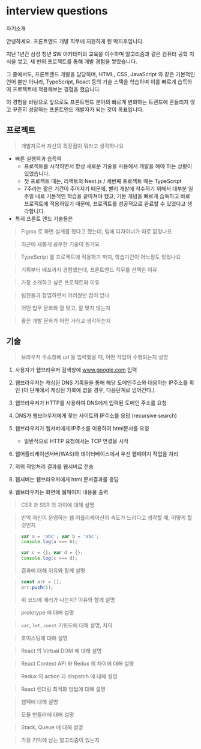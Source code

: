 # interview questions

자기소개 

안녕하세요. 프론트엔드 개발 직무에 지원하게 된 박지후입니다. 

지난 1년간 삼성 청년 SW 아카데미의 교육을 이수하며 알고리즘과 같은 컴퓨터 공학 지식을 쌓고, 세 번의 프로젝트를 통해 개발 경험을 쌓았습니다.  

그 중에서도, 프론트엔드 개발을 담당하며,  HTML, CSS, JavaScript 와 같은 기본적인 언어 뿐만 아니라, TypeScript, React 등의 기술 스택을 학습하며 이를 빠르게 습득하여 프로젝트에 적용해보는 경험을 했습니다. 

이 경험을 바탕으로 앞으로도 프론트엔드 분야의 빠르게 변화하는 트렌드에 흔들리지 않고 꾸준히 성장하는 프론트엔드 개발자가 되는 것이 목표입니다.  



## 프로젝트 

>개발자로서 자신의 특장점이 뭐라고 생각하나요 

- 빠른 실행력과 습득력
  - 프로젝트를 시작하면서 항상 새로운 기술을 사용해서 개발을 해야 하는 상황이있었습니다. 
  - 첫 프로젝트 때는, 리액트와 Next.js / 세번째 프로젝트 때는 TypeScript
  - 7주라는 짧은 기간이 주어지기 때문에, 빨리 개발에 착수하기 위해서 대부분 일주일 내로 기본적인 학습을 끝마쳐야 했고, 기본 개념을 빠르게 습득하고 바로 프로젝트에 적용하였기 때문에, 프로젝트를 성공적으로 완료할 수 있었다고 생각합니다. 
-  특히 프론트 엔드 기술들은 

>Figma 로 화면 설계를 했다고 했는데, 팀에 디자이너가 따로 없었나요 

>최근에 새롭게 공부한 기술이 뭔가요

>TypeScript 를 프로젝트에 적용하기 까지, 학습기간이 어느정도 있었나요

>기획부터 배포까지 경험했는데, 프론트엔드 직무를 선택한 이유 

>가장 소개하고 싶은 프로젝트와 이유 

>팀원들과 협업하면서 어려웠던 점이 있나

>어떤 업무 문화와 잘 맞고, 잘 맞지 않는지 

>좋은 개발 문화가 어떤 거라고 생각하는지 



## 기술

>브라우저 주소창에 url 을 입력했을 때, 어떤 작업이 수행되는지 설명 

1. 사용자가 웹브라우저 검색창에 www.google.com 입력

2. 웹브라우저는 캐싱된 DNS 기록들을 통해 해당 도메인주소와 대응하는 IP주소를 확인 (이 단계에서 캐싱된 기록에 없을 경우, 다음단계로 넘어간다.)

3. 웹브라우저가 HTTP를 사용하여 DNS에게 입력된 도메인 주소를 요청

4. DNS가 웹브라우저에게 찾는 사이트의 IP주소를 응답 (recursive search)
5. 웹브라우저가 웹서버에게 IP주소를 이용하여 html문서를 요청
   - 일반적으로 HTTP 요청에서는 TCP 연결을 시작 
6. 웹어플리케이션서버(WAS)와 데이터베이스에서 우선 웹페이지 작업을 처리
7. 위의 작업처리 결과를 웹서버로 전송
8. 웹서버는 웹브라우저에게 html 문서결과를 응답
9. 웹브라우저는 화면에 웹페이지 내용물 출력

>CSR 과 SSR 의 차이에 대해 설명 

>만약 자신이 운영하는 웹 어플리케이션의 속도가 느리다고 생각할 때, 어떻게 할 것인지 



> ```js
> var a = 'abc'; var b = 'abc';
> console.log(a === b);
> 
> var c = {}; var d = {};
> console.log(c === d);
> ```
>
> 결과에 대해 이유와 함께 설명 

>```js
>const arr = [];
>arr.push(5);
>```
>
>위 코드에 에러가 나는지? 이유와 함께 설명

>prototype 에 대해 설명 

>`var`, `let`, `const` 키워드에 대해 설명, 차이 

>호이스팅에 대해 설명 

>React 의 Virtual DOM 에 대해 설명 

>React Context API 와 Redux 의 차이에 대해 설명 

>Redux 의 action 과 dispatch 에 대해 설명 

>React 렌더링 최적화 방법에 대해 설명 

>웹팩에 대해 설명 
>
>모듈 번들러에 대해 설명

>Stack, Queue 에 대해 설명 

>가장 기억에 남는 알고리즘이 있는지 



